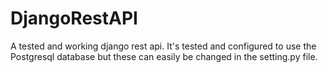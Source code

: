 # DjangoRestAPI
A tested and working django rest api. It's tested and configured to use the Postgresql database but these can easily be changed in the setting.py file.

